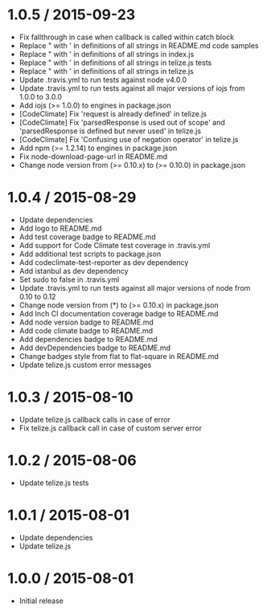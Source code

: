 1.0.5 / 2015-09-23
==================

* Fix fallthrough in case when callback is called within catch block
* Replace " with ' in definitions of all strings in README.md code samples
* Replace " with ' in definitions of all strings in index.js
* Replace " with ' in definitions of all strings in telize.js tests
* Replace " with ' in definitions of all strings in telize.js
* Update .travis.yml to run tests against node v4.0.0
* Update .travis.yml to run tests against all major versions of iojs from 1.0.0 to 3.0.0
* Add iojs (>= 1.0.0) to engines in package.json
* [CodeClimate] Fix 'request is already defined' in telize.js
* [CodeClimate] Fix 'parsedResponse is used out of scope' and 'parsedResponse is defined but never used' in telize.js
* [CodeClimate] Fix 'Confusing use of negation operator' in telize.js
* Add npm (>= 1.2.14) to engines in package.json
* Fix node-download-page-url in README.md
* Change node version from (>= 0.10.x) to (>= 0.10.0) in package.json

1.0.4 / 2015-08-29
==================

* Update dependencies
* Add logo to README.md
* Add test coverage badge to README.md
* Add support for Code Climate test coverage in .travis.yml
* Add additional test scripts to package.json
* Add codeclimate-test-reporter as dev dependency
* Add istanbul as dev dependency
* Set sudo to false in .travis.yml
* Update .travis.yml to run tests against all major versions of node from 0.10 to 0.12
* Change node version from (*) to (>= 0.10.x) in package.json
* Add Inch CI documentation coverage badge to README.md
* Add node version badge to README.md
* Add code climate badge to README.md
* Add dependencies badge to README.md
* Add devDependencies badge to README.md
* Change badges style from flat to flat-square in README.md
* Update telize.js custom error messages

1.0.3 / 2015-08-10
==================

* Update telize.js callback calls in case of error
* Fix telize.js callback call in case of custom server error

1.0.2 / 2015-08-06
==================

* Update telize.js tests

1.0.1 / 2015-08-01
==================

* Update dependencies
* Update telize.js

1.0.0 / 2015-08-01
==================

* Initial release